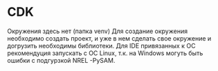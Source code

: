 # CDK
Окружения здесь нет (папка venv) 
Для создание окружения необходимо создать проект,
и уже в нем сделать свое окружение и догрузить необходимы библиотеки.
Для IDE привязанных к ОС рекомендуция запускать с ОС Linux,
т.к. на Windows могуть быть ошибки с подгурзкой NREL -PySAM.
 
